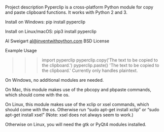Project description
Pyperclip is a cross-platform Python module for copy and paste clipboard functions. It works with Python 2 and 3.

Install on Windows: pip install pyperclip

Install on Linux/macOS: pip3 install pyperclip

Al Sweigart al@inventwithpython.com BSD License

Example Usage
>>> import pyperclip
>>> pyperclip.copy('The text to be copied to the clipboard.')
>>> pyperclip.paste()
'The text to be copied to the clipboard.'
Currently only handles plaintext.

On Windows, no additional modules are needed.

On Mac, this module makes use of the pbcopy and pbpaste commands, which should come with the os.

On Linux, this module makes use of the xclip or xsel commands, which should come with the os. Otherwise run “sudo apt-get install xclip” or “sudo apt-get install xsel” (Note: xsel does not always seem to work.)

Otherwise on Linux, you will need the gtk or PyQt4 modules installed.
